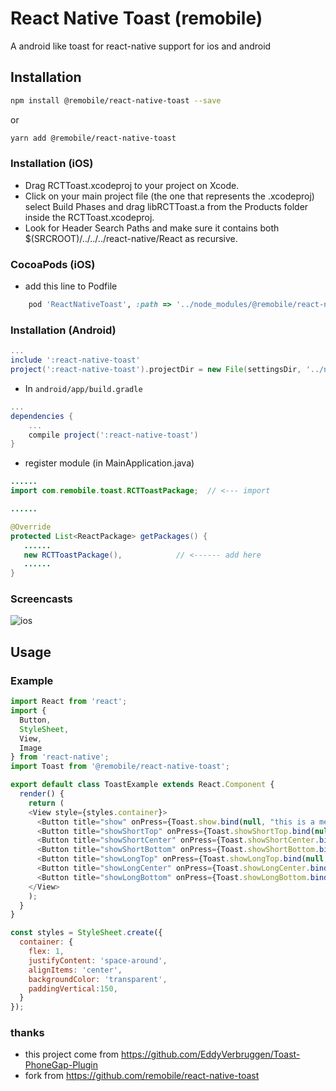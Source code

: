 # React Native Toast (remobile)
A android like toast for react-native support for ios and android

## Installation
```sh
npm install @remobile/react-native-toast --save
```
or 
```sh
yarn add @remobile/react-native-toast
```

### Installation (iOS)
* Drag RCTToast.xcodeproj to your project on Xcode.
* Click on your main project file (the one that represents the .xcodeproj) select Build Phases and drag libRCTToast.a from the Products folder inside the RCTToast.xcodeproj.
* Look for Header Search Paths and make sure it contains both $(SRCROOT)/../../../react-native/React as recursive.

### CocoaPods (iOS)
* add this line to Podfile
```ruby
    pod 'ReactNativeToast', :path => '../node_modules/@remobile/react-native-toast'
```

### Installation (Android)
```gradle
...
include ':react-native-toast'
project(':react-native-toast').projectDir = new File(settingsDir, '../node_modules/@remobile/react-native-toast/android')
```

* In `android/app/build.gradle`

```gradle
...
dependencies {
    ...
    compile project(':react-native-toast')
}
```

* register module (in MainApplication.java)

```java
......
import com.remobile.toast.RCTToastPackage;  // <--- import

......

@Override
protected List<ReactPackage> getPackages() {
   ......
   new RCTToastPackage(),            // <------ add here
   ......
}

```

### Screencasts
![ios](screencasts/ios.gif)

## Usage

### Example
```js
import React from 'react';
import {
  Button,
  StyleSheet,
  View,
  Image
} from 'react-native';
import Toast from '@remobile/react-native-toast';

export default class ToastExample extends React.Component {
  render() {
    return (
    <View style={styles.container}>
      <Button title="show" onPress={Toast.show.bind(null, "this is a message")} />
      <Button title="showShortTop" onPress={Toast.showShortTop.bind(null, "this is a message")} />
      <Button title="showShortCenter" onPress={Toast.showShortCenter.bind(null, "this is a message")} />
      <Button title="showShortBottom" onPress={Toast.showShortBottom.bind(null, "this is a message")} />
      <Button title="showLongTop" onPress={Toast.showLongTop.bind(null, "this is a message")} />
      <Button title="showLongCenter" onPress={Toast.showLongCenter.bind(null, "this is a message")} />
      <Button title="showLongBottom" onPress={Toast.showLongBottom.bind(null, "this is a message")} />
    </View>
    );
  }
}

const styles = StyleSheet.create({
  container: {
    flex: 1,
    justifyContent: 'space-around',
    alignItems: 'center',
    backgroundColor: 'transparent',
    paddingVertical:150,
  }
});
```

### thanks
* this project come from https://github.com/EddyVerbruggen/Toast-PhoneGap-Plugin
* fork from https://github.com/remobile/react-native-toast
